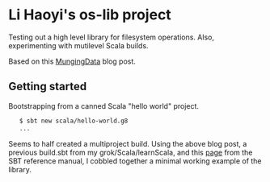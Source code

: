 # Li Haoyi's os-lib project

Testing out a high level library for filesystem operations.
Also, experimenting with mutilevel Scala builds.

Based on this
[MungingData](https://mungingdata.com/scala/filesystem-paths-move-copy-list-delete-folders/)
blog post.

## Getting started

Bootstrapping from a canned Scala "hello world" project.

```bash
   $ sbt new scala/hello-world.g8
   ...
```

Seems to half created a multiproject build.  Using the above blog post,
a previous build.sbt from my grok/Scala/learnScala, and this
[page](https://www.scala-sbt.org/1.x/docs/sbt-by-example.html)
from the SBT reference manual, I cobbled together a minimal working
example of the library.
